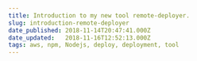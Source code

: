 ```yaml
---
title: Introduction to my new tool remote-deployer.
slug: introduction-remote-deployer
date_published: 2018-11-14T20:47:41.000Z
date_updated:   2018-11-16T12:52:13.000Z
tags: aws, npm, Nodejs, deploy, deployment, tool
---
```



